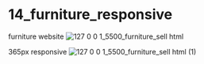 # 14_furniture_responsive
 furniture website 
![127 0 0 1_5500_furniture_sell html](https://github.com/Jeel1312/14_furniture_responsive_web/assets/153166867/c21cbc5f-7acc-4388-a828-0ecedb8560b5)

365px responsive 
![127 0 0 1_5500_furniture_sell html (1)](https://github.com/Jeel1312/14_furniture_responsive_web/assets/153166867/a80366fa-f377-4d4f-8740-4a4202018647)
